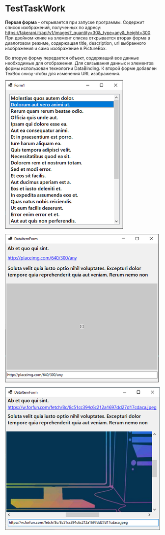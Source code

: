# TestTaskWork
**Первая форма** - открывается при запуске программы. Содержит список изображений, полученных по адресу:
https://fakerapi.it/api/v1/images?_quantity=30&_type=any&_height=300
При двойном клике на элемент списка открывается вторая форма в диалоговом режиме, содержащая title, description, url  выбранного изображения и само изображение в PictureBox.

Во вторую форму передается объект, содержащий все данные необходимые для отображения. 
Для связывания данных и элементов формы использован технологии DataBinding.
К второй форме добавлен TexBox снизу чтобы для изменения URL изображения.


![Первая форма](/images/Form1.png)

![Вторая форма](/images/Form2.png)

![Вторая форма после изменения URL](/images/ChangeURL.png)
